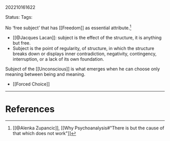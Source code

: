 202210161622

Status: 
Tags: 

No ‘free subject’ that has [[Freedom]] as essential attribute.[^1]
* [[@Jacques Lacan]]: subject is the effect of the structure, it is anything but free.
* Subject is the point of regularity, of structure, in which the structure breaks down or displays inner contradiction, negativity, contingency, interruption, or a lack of its own foundation.

Subject of the [[Unconscious]] is what emerges when he can choose only meaning between being and meaning.
- [[Forced Choice]]


---
# References

[^1]: [[@Alenka Zupancic]], [[Why Psychoanalysis#"There is but the cause of that which does not work"]]